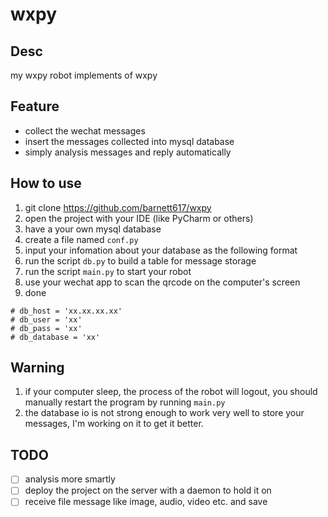 # wxpy

## Desc

my wxpy robot implements of wxpy

## Feature

- collect the wechat messages
- insert the messages collected into mysql database
- simply analysis messages and reply automatically

## How to use

1. git clone https://github.com/barnett617/wxpy
2. open the project with your IDE (like PyCharm or others)
3. have a your own mysql database
4. create a file named `conf.py`
5. input your infomation about your database as the following format
6. run the script `db.py` to build a table for message storage
7. run the script `main.py` to start your robot
8. use your wechat app to scan the qrcode on the computer's screen
9. done

```buildoutcfg
# db_host = 'xx.xx.xx.xx'
# db_user = 'xx'
# db_pass = 'xx'
# db_database = 'xx'
```

## Warning

1. if your computer sleep, the process of the robot will logout, you should manually restart the program by running `main.py`
2. the database io is not strong enough to work very well to store your messages, I'm working on it to get it better.

## TODO

- [ ] analysis more smartly
- [ ] deploy the project on the server with a daemon to hold it on
- [ ] receive file message like image, audio, video etc. and save